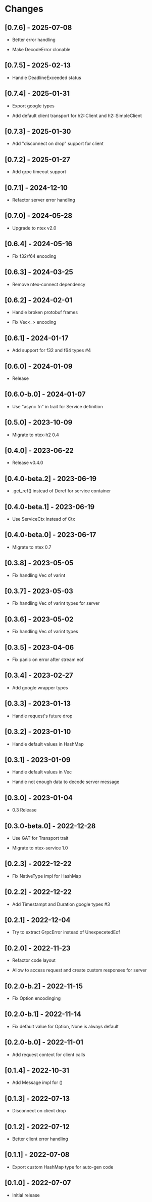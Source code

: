 # Changes

## [0.7.6] - 2025-07-08

* Better error handling

* Make DecodeError clonable

## [0.7.5] - 2025-02-13

* Handle DeadlineExceeded status

## [0.7.4] - 2025-01-31

* Export google types

* Add default client transport for h2::Client and h2::SimpleClient

## [0.7.3] - 2025-01-30

* Add "disconnect on drop" support for client

## [0.7.2] - 2025-01-27

* Add grpc timeout support

## [0.7.1] - 2024-12-10

* Refactor server error handling

## [0.7.0] - 2024-05-28

* Upgrade to ntex v2.0

## [0.6.4] - 2024-05-16

* Fix f32/f64 encoding

## [0.6.3] - 2024-03-25

* Remove ntex-connect dependency

## [0.6.2] - 2024-02-01

* Handle broken protobuf frames

* Fix Vec<_> encoding

## [0.6.1] - 2024-01-17

* Add support for f32 and f64 types #4

## [0.6.0] - 2024-01-09

* Release

## [0.6.0-b.0] - 2024-01-07

* Use "async fn" in trait for Service definition

## [0.5.0] - 2023-10-09

* Migrate to ntex-h2 0.4

## [0.4.0] - 2023-06-22

* Release v0.4.0

## [0.4.0-beta.2] - 2023-06-19

* .get_ref() instead of Deref for service container

## [0.4.0-beta.1] - 2023-06-19

* Use ServiceCtx instead of Ctx

## [0.4.0-beta.0] - 2023-06-17

* Migrate to ntex 0.7

## [0.3.8] - 2023-05-05

* Fix handling Vec of varint

## [0.3.7] - 2023-05-03

* Fix handling Vec of varint types for server

## [0.3.6] - 2023-05-02

* Fix handling Vec of varint types

## [0.3.5] - 2023-04-06

* Fix panic on error after stream eof

## [0.3.4] - 2023-02-27

* Add google wrapper types

## [0.3.3] - 2023-01-13

* Handle request's future drop

## [0.3.2] - 2023-01-10

* Handle default values in HashMap

## [0.3.1] - 2023-01-09

* Handle default values in Vec<T>

* Handle not enough data to decode server message

## [0.3.0] - 2023-01-04

* 0.3 Release

## [0.3.0-beta.0] - 2022-12-28

* Use GAT for Transport trait

* Migrate to ntex-service 1.0

## [0.2.3] - 2022-12-22

* Fix NativeType impl for HashMap

## [0.2.2] - 2022-12-22

* Add Timestampt and Duration google types #3

## [0.2.1] - 2022-12-04

* Try to extract GrpcError instead of UnexpecetedEof

## [0.2.0] - 2022-11-23

* Refactor code layout

* Allow to access request and create custom responses for server

## [0.2.0-b.2] - 2022-11-15

* Fix Option<T> encodinging

## [0.2.0-b.1] - 2022-11-14

* Fix default value for Option<T>, None is always default

## [0.2.0-b.0] - 2022-11-01

* Add request context for client calls

## [0.1.4] - 2022-10-31

* Add Message impl for ()

## [0.1.3] - 2022-07-13

* Disconnect on client drop

## [0.1.2] - 2022-07-12

* Better client error handling

## [0.1.1] - 2022-07-08

* Export custom HashMap type for auto-gen code

## [0.1.0] - 2022-07-07

* Initial release
